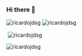 ### Hi there 👋

<img src="https://komarev.com/ghpvc/?username=ricardojdsg&label=Profile%20views&color=0e75b6&style=flat" alt="ricardojdsg" />

<img src="https://github-profile-trophy.vercel.app/?username=ricardojdsg&no-frame=true" alt="ricardojdsg" />

<!--
**ricardojdsg/ricardojdsg** is a ✨ _special_ ✨ repository because its `README.md` (this file) appears on your GitHub profile.

Here are some ideas to get you started:

- 🔭 I’m currently working on ...
- 🌱 I’m currently learning ...
- 👯 I’m looking to collaborate on ...
- 🤔 I’m looking for help with ...
- 💬 Ask me about ...
- 📫 How to reach me: ...
- 😄 Pronouns: ...
- ⚡ Fun fact: ...
-->

<p>&nbsp;<img align="center" src="https://github-readme-stats.vercel.app/api?username=ricardojdsg&show_icons=true&locale=en" alt="ricardojdsg" /></p>

<p><img align="center" src="https://github-readme-streak-stats.herokuapp.com/?user=ricardojdsg&" alt="ricardojdsg" /></p>
